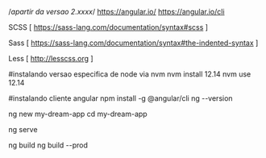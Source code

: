 /*apartir da versao 2.xxxx*/
https://angular.io/
https://angular.io/cli


SCSS   [ https://sass-lang.com/documentation/syntax#scss                ]

Sass   [ https://sass-lang.com/documentation/syntax#the-indented-syntax ]

Less   [ http://lesscss.org    ]

#instalando versao especifica de node via nvm
nvm install 12.14
nvm use 12.14

#instalando cliente angular
npm install -g @angular/cli
ng --version

ng new my-dream-app
cd my-dream-app

ng serve


ng build
ng build --prod
